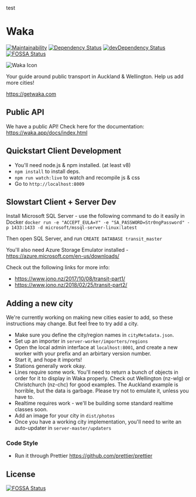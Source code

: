 test
# Waka

[![Maintainability](https://api.codeclimate.com/v1/badges/bf59f49c861eee7e624e/maintainability)](https://codeclimate.com/github/consindo/waka/maintainability)
[![Dependency Status](https://david-dm.org/consindo/waka.svg?theme=shields.io)](https://david-dm.org/consindo/waka)
[![devDependency Status](https://david-dm.org/consindo/waka/dev-status.svg?theme=shields.io)](https://david-dm.org/consindo/waka#info=devDependencies)
[![FOSSA Status](https://app.fossa.io/api/projects/git%2Bgithub.com%2Fdymajo%2Fwaka.svg?type=shield)](https://app.fossa.io/projects/git%2Bgithub.com%2Fdymajo%2Fwaka?ref=badge_shield)

![Waka Icon](https://raw.githubusercontent.com/consindo/waka/master/dist/branding/launcher-icon-3x.png)

Your guide around public transport in Auckland & Wellington. Help us add more cities!

<https://getwaka.com>

## Public API

We have a public API! Check here for the documentation: <https://waka.app/docs/index.html>

## Quickstart Client Development

* You'll need node.js & npm installed. (at least v8)
* `npm install` to install deps.
* `npm run watch:live` to watch and recompile js & css
* Go to `http://localhost:8009`

## Slowstart Client + Server Dev

Install Microsoft SQL Server - use the following command to do it easily in Docker
`docker run -e "ACCEPT_EULA=Y" -e "SA_PASSWORD=Str0ngPassword" -p 1433:1433 -d microsoft/mssql-server-linux:latest`

Then open SQL Server, and run `CREATE DATABASE transit_master`

You'll also need Azure Storage Emulator installed - https://azure.microsoft.com/en-us/downloads/

Check out the following links for more info:

* <https://www.jono.nz/2017/10/08/transit-part1/>
* <https://www.jono.nz/2018/02/25/transit-part2/>

## Adding a new city

We're currently working on making new cities easier to add, so these instructions may change. But feel free to try add a city.

* Make sure you define the city/region names in `cityMetadata.json`.
* Set up an importer in `server-worker/importers/regions`
* Open the local admin interface at `localhost:8001`, and create a new worker with your prefix and an arbirtary version number.
* Start it, and hope it imports!
* Stations generally work okay.
* Lines require some work. You'll need to return a bunch of objects in order for it to display in Waka properly. Check out Wellington (nz-wlg) or Christchurch (nz-chc) for good examples. The Auckland example is horrible, but the data is garbage. Please try not to emulate it, unless you have to.
* Realtime requires work - we'll be building some standard realtime classes soon.
* Add an image for your city in `dist/photos`
* Once you have a working city implementation, you'll need to write an auto-updater in `server-master/updaters`

### Code Style

* Run it through Prettier <https://github.com/prettier/prettier>


## License
[![FOSSA Status](https://app.fossa.io/api/projects/git%2Bgithub.com%2Fdymajo%2Fwaka.svg?type=large)](https://app.fossa.io/projects/git%2Bgithub.com%2Fdymajo%2Fwaka?ref=badge_large)
